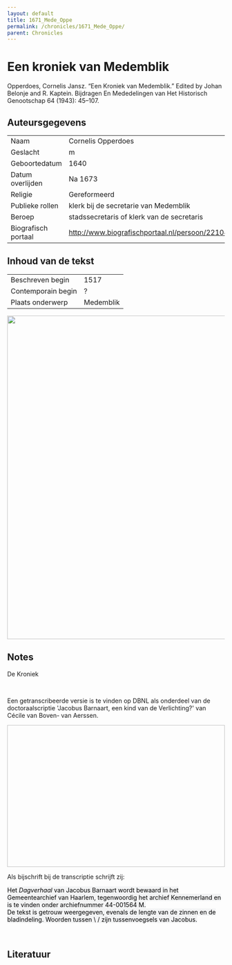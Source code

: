 ```yaml
---
layout: default
title: 1671_Mede_Oppe
permalink: /chronicles/1671_Mede_Oppe/
parent: Chronicles
--- 
```



# Een kroniek van Medemblik 

Opperdoes, Cornelis Jansz. “Een Kroniek van Medemblik.” Edited by Johan Belonje and R. Kaptein. Bijdragen En Mededelingen van Het Historisch Genootschap 64 (1943): 45–107. 

## Auteursgegevens 

| | | 
| --------------- | --------------- | 
| Naam | Cornelis Opperdoes | 
| Geslacht | m | 
 | Geboortedatum | 1640 | 
| Datum overlijden | Na 1673 | 
| Religie | Gereformeerd | 
| Publieke rollen | klerk bij de secretarie van Medemblik | 
| Beroep | stadssecretaris of klerk van de secretaris | 
| Biografisch portaal | http://www.biografischportaal.nl/persoon/22104862 | 

## Inhoud van de tekst 

| | | 
| --------------- | --------------- | 
| Beschreven begin | 1517 | 
| Contemporain begin | ? | 
| Plaats onderwerp | Medemblik | 

[<img src="..\..\barplots_chronicles\1671_Mede_Oppe.jpg" width="750"/>](..\..\barplots_chronicles\1671_Mede_Oppe.jpg) 

## Notes 

<div data-schema-version="8"><p>De Kroniek</p>
<p>&nbsp;</p>
<p>Een getranscribeerde versie is te vinden op DBNL als onderdeel van de doctoraalscriptie 'Jacobus Barnaart, een kind van de Verlichting?' van Cécile van Boven- van Aerssen.</p>
<p><img alt="" data-attachment-key="XMKBAG3I" width="606" height="329"></p>
<p>Als bijschrift bij de transcriptie schrijft zij:</p>
<p><span style="color: #000000"><span style="background-color: #f3f4f5">Het&nbsp;</span></span><em><span style="color: #000000"><span style="background-color: #f3f4f5">Dagverhaal</span></span></em><span style="color: #000000"><span style="background-color: #f3f4f5">&nbsp;van Jacobus Barnaart wordt bewaard in het Gemeentearchief van Haarlem, tegenwoordig het archief Kennemerland en is te vinden onder archiefnummer 44-001564 M.<br>De tekst is getrouw weergegeven, evenals de lengte van de zinnen en de bladindeling. Woorden tussen \ / zijn tussenvoegsels van Jacobus.</span></span></p>
<p>&nbsp;</p>
</div> 

## Literatuur 


